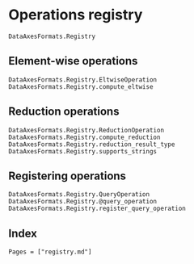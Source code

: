 # Operations registry

```@docs
DataAxesFormats.Registry
```

## Element-wise operations

```@docs
DataAxesFormats.Registry.EltwiseOperation
DataAxesFormats.Registry.compute_eltwise
```

## Reduction operations

```@docs
DataAxesFormats.Registry.ReductionOperation
DataAxesFormats.Registry.compute_reduction
DataAxesFormats.Registry.reduction_result_type
DataAxesFormats.Registry.supports_strings
```

## Registering operations

```@docs
DataAxesFormats.Registry.QueryOperation
DataAxesFormats.Registry.@query_operation
DataAxesFormats.Registry.register_query_operation
```

## Index

```@index
Pages = ["registry.md"]
```
